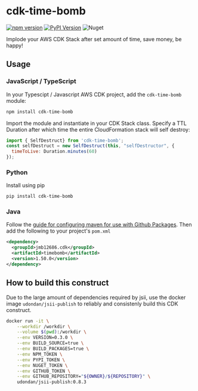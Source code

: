 # cdk-time-bomb

[![npm version](https://badge.fury.io/js/cdk-time-bomb.svg)](https://badge.fury.io/js/cdk-time-bomb)
[![PyPI Version](https://badge.fury.io/py/cdk-time-bomb.svg)](https://badge.fury.io/py/cdk-time-bomb)
![Nuget](https://img.shields.io/nuget/v/cdk-time-bomb)

Implode your AWS CDK Stack after set amount of time, save money, be happy!

## Usage

### JavaScript / TypeScript

In your Typescipt / Javascript AWS CDK project, add the `cdk-time-bomb` module:

```bash
npm install cdk-time-bomb
```

Import the module and instantiate in your CDK Stack class.  Specify a TTL Duration after which time the entire CloudFormation stack will self destroy:


```javascript
import { SelfDestruct} from 'cdk-time-bomb';
const selfDestruct = new SelfDestruct(this, "selfDestructor", {
  timeToLive: Duration.minutes(60)
});
```

### Python

Install using pip

```bash
pip install cdk-time-bomb
```

### Java

Follow the [guide for configuring maven for use with Github Packages](https://docs.github.com/en/packages/using-github-packages-with-your-projects-ecosystem/configuring-apache-maven-for-use-with-github-packages).  Then add the following to your project's `pom.xml`

```xml
<dependency>
  <groupId>jmb12686.cdk</groupId>
  <artifactId>timebomb</artifactId>
  <version>1.50.0</version>
</dependency>
```

## How to build this construct

Due to the large amount of dependencies required by jsii, use the docker image `udondan/jsii-publish` to reliably and consistenly build this CDK construct.  

```bash
docker run -it \
    --workdir /workdir \
    --volume $(pwd):/workdir \
    --env VERSION=0.3.0 \
    --env BUILD_SOURCE=true \
    --env BUILD_PACKAGES=true \
    --env NPM_TOKEN \
    --env PYPI_TOKEN \
    --env NUGET_TOKEN \
    --env GITHUB_TOKEN \
    --env GITHUB_REPOSITORY="${OWNER}/${REPOSITORY}" \
    udondan/jsii-publish:0.8.3
```

